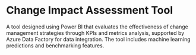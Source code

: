 # Change Impact Assessment Tool
 A tool designed using Power BI that evaluates the effectiveness of change management strategies through KPIs and metrics analysis, supported by Azure Data Factory for data integration. The tool includes machine learning predictions and benchmarking features.
